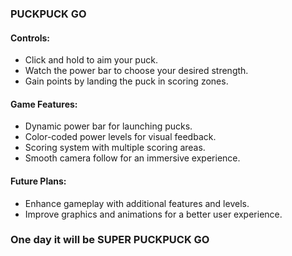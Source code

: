 ### PUCKPUCK GO ###

#### Controls:
- Click and hold to aim your puck.
- Watch the power bar to choose your desired strength.
- Gain points by landing the puck in scoring zones.

#### Game Features:
- Dynamic power bar for launching pucks.
- Color-coded power levels for visual feedback.
- Scoring system with multiple scoring areas.
- Smooth camera follow for an immersive experience.

#### Future Plans:
- Enhance gameplay with additional features and levels.
- Improve graphics and animations for a better user experience.



### One day it will be SUPER PUCKPUCK GO ###